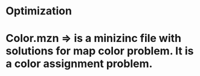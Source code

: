 # Optimization
# Color.mzn    => is a minizinc file with solutions for map color problem. It is a color assignment problem. 
